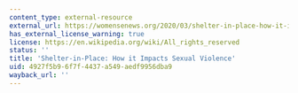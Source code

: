 ```yaml
---
content_type: external-resource
external_url: https://womensenews.org/2020/03/shelter-in-place-how-it-impacts-sexual-violence/
has_external_license_warning: true
license: https://en.wikipedia.org/wiki/All_rights_reserved
status: ''
title: 'Shelter-in-Place: How it Impacts Sexual Violence'
uid: 4927f5b9-6f7f-4437-a549-aedf9956dba9
wayback_url: ''
---
```

